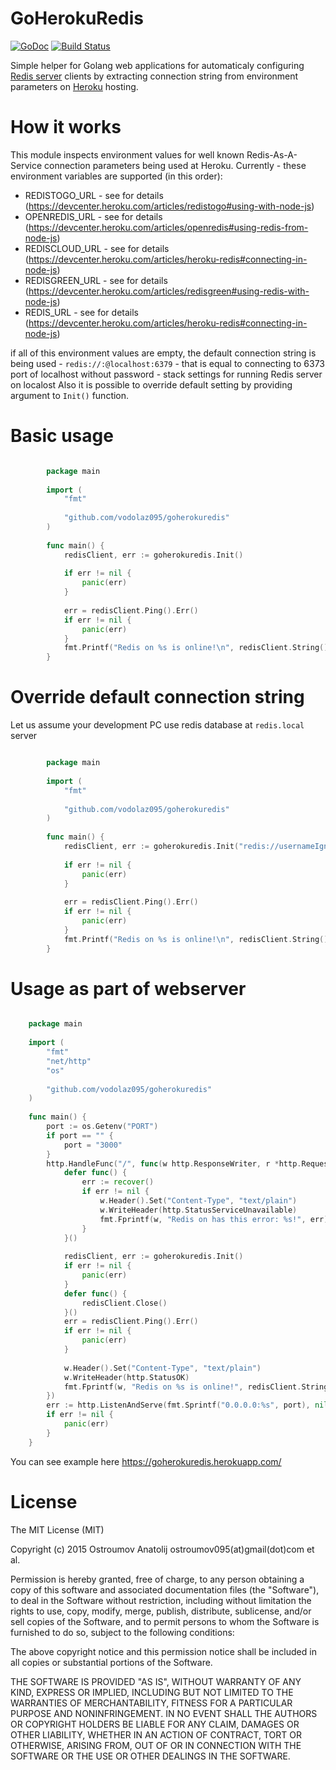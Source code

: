 GoHerokuRedis
=================================

[![GoDoc](https://godoc.org/github.com/vodolaz095/goherokuredis?status.svg)](https://godoc.org/github.com/vodolaz095/goherokuredis)
[![Build Status](https://travis-ci.org/vodolaz095/goherokuredis.svg?branch=master)](https://travis-ci.org/vodolaz095/goherokuredis)

Simple helper for Golang web applications for automaticaly configuring [Redis server](http://redis.io) clients by
extracting connection string from environment parameters on [Heroku](http://heroku.com/) hosting.

How it works
=================================
This module inspects environment values for well known Redis-As-A-Service
connection parameters being used at Heroku. Currently - these environment variables are supported (in this order):

- REDISTOGO_URL - see for details (https://devcenter.heroku.com/articles/redistogo#using-with-node-js)
- OPENREDIS_URL - see for details (https://devcenter.heroku.com/articles/openredis#using-redis-from-node-js)
- REDISCLOUD_URL - see for details (https://devcenter.heroku.com/articles/heroku-redis#connecting-in-node-js)
- REDISGREEN_URL - see for details (https://devcenter.heroku.com/articles/redisgreen#using-redis-with-node-js)
- REDIS_URL - see for details (https://devcenter.heroku.com/articles/heroku-redis#connecting-in-node-js)

if all of this environment values are empty, the default connection string is being used - `redis://:@localhost:6379` - that is equal to 
connecting to 6373 port of localhost without password - stack settings for running Redis server on localost
Also it is possible to override default setting by providing argument to `Init()` function.

Basic usage
=================================


```go 

		package main
		
		import (
			"fmt"
		
			"github.com/vodolaz095/goherokuredis"
		)
		
		func main() {
			redisClient, err := goherokuredis.Init()
		
			if err != nil {
				panic(err)
			}
		
			err = redisClient.Ping().Err()
			if err != nil {
				panic(err)
			}
			fmt.Printf("Redis on %s is online!\n", redisClient.String())
		}

```

Override default connection string
=============================
Let us assume your development PC use redis database at `redis.local` server

```go 

		package main
		
		import (
			"fmt"
		
			"github.com/vodolaz095/goherokuredis"
		)
		
		func main() {
			redisClient, err := goherokuredis.Init("redis://usernameIgnored:authPassword@redis.local:6379/")
		
			if err != nil {
				panic(err)
			}
		
			err = redisClient.Ping().Err()
			if err != nil {
				panic(err)
			}
			fmt.Printf("Redis on %s is online!\n", redisClient.String())
		}

```



Usage as part of webserver
=============================

```go

	package main
	
	import (
		"fmt"
		"net/http"
		"os"
	
		"github.com/vodolaz095/goherokuredis"
	)
	
	func main() {
		port := os.Getenv("PORT")
		if port == "" {
			port = "3000"
		}
		http.HandleFunc("/", func(w http.ResponseWriter, r *http.Request) {
			defer func() {
				err := recover()
				if err != nil {
					w.Header().Set("Content-Type", "text/plain")
					w.WriteHeader(http.StatusServiceUnavailable)
					fmt.Fprintf(w, "Redis on has this error: %s!", err)
				}
			}()
	
			redisClient, err := goherokuredis.Init()
			if err != nil {
				panic(err)
			}
			defer func() {
				redisClient.Close()
			}()
			err = redisClient.Ping().Err()
			if err != nil {
				panic(err)
			}
	
			w.Header().Set("Content-Type", "text/plain")
			w.WriteHeader(http.StatusOK)
			fmt.Fprintf(w, "Redis on %s is online!", redisClient.String())
		})
		err := http.ListenAndServe(fmt.Sprintf("0.0.0.0:%s", port), nil)
		if err != nil {
			panic(err)
		}
	}

```

You can see example here https://goherokuredis.herokuapp.com/


License
=================================
The MIT License (MIT)

Copyright (c) 2015 Ostroumov Anatolij ostroumov095(at)gmail(dot)com et al.

Permission is hereby granted, free of charge, to any person obtaining a copy of this software and associated documentation files (the "Software"), to deal in the Software without restriction, including without limitation the rights to use, copy, modify, merge, publish, distribute, sublicense, and/or sell copies of the Software, and to permit persons to whom the Software is furnished to do so, subject to the following conditions:

The above copyright notice and this permission notice shall be included in all copies or substantial portions of the Software.

THE SOFTWARE IS PROVIDED "AS IS", WITHOUT WARRANTY OF ANY KIND, EXPRESS OR IMPLIED, INCLUDING BUT NOT LIMITED TO THE WARRANTIES OF MERCHANTABILITY, FITNESS FOR A PARTICULAR PURPOSE AND NONINFRINGEMENT. IN NO EVENT SHALL THE AUTHORS OR COPYRIGHT HOLDERS BE LIABLE FOR ANY CLAIM, DAMAGES OR OTHER LIABILITY, WHETHER IN AN ACTION OF CONTRACT, TORT OR OTHERWISE, ARISING FROM, OUT OF OR IN CONNECTION WITH THE SOFTWARE OR THE USE OR OTHER DEALINGS IN THE SOFTWARE.
